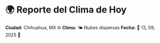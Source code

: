 # 🌍 Reporte del Clima de Hoy

**Ciudad:** Chihuahua, MX 🌐
**Clima:** 🌤️ Nubes dispersas
**Fecha:** 📅 13, 09, 2025 🚀
